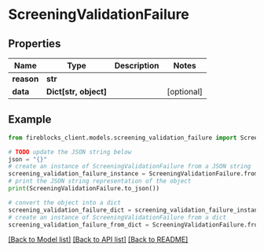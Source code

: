 # ScreeningValidationFailure


## Properties

Name | Type | Description | Notes
------------ | ------------- | ------------- | -------------
**reason** | **str** |  | 
**data** | **Dict[str, object]** |  | [optional] 

## Example

```python
from fireblocks_client.models.screening_validation_failure import ScreeningValidationFailure

# TODO update the JSON string below
json = "{}"
# create an instance of ScreeningValidationFailure from a JSON string
screening_validation_failure_instance = ScreeningValidationFailure.from_json(json)
# print the JSON string representation of the object
print(ScreeningValidationFailure.to_json())

# convert the object into a dict
screening_validation_failure_dict = screening_validation_failure_instance.to_dict()
# create an instance of ScreeningValidationFailure from a dict
screening_validation_failure_from_dict = ScreeningValidationFailure.from_dict(screening_validation_failure_dict)
```
[[Back to Model list]](../README.md#documentation-for-models) [[Back to API list]](../README.md#documentation-for-api-endpoints) [[Back to README]](../README.md)



